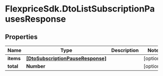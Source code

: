 # FlexpriceSdk.DtoListSubscriptionPausesResponse

## Properties

Name | Type | Description | Notes
------------ | ------------- | ------------- | -------------
**items** | [**[DtoSubscriptionPauseResponse]**](DtoSubscriptionPauseResponse.md) |  | [optional] 
**total** | **Number** |  | [optional] 


